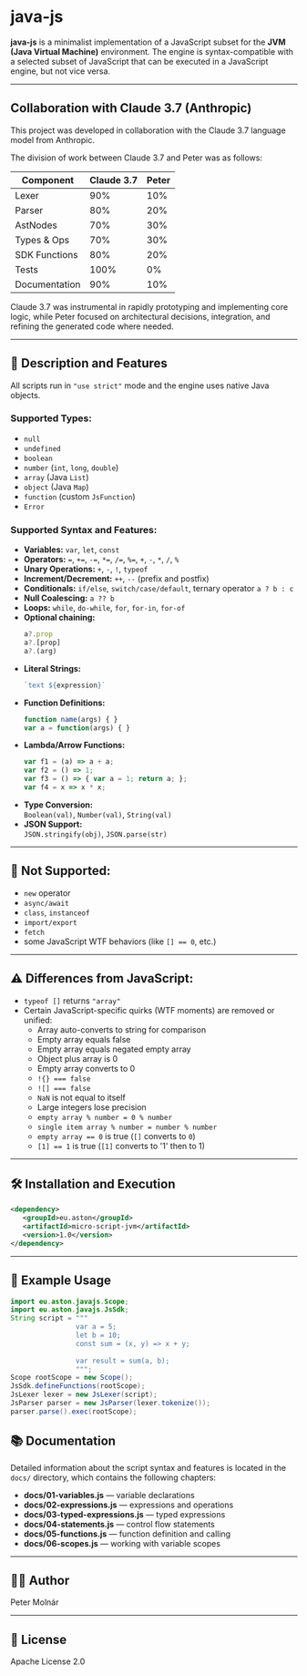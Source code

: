 
# java-js

**java-js** is a minimalist implementation of a JavaScript subset for the **JVM (Java Virtual Machine)** environment. The engine is syntax-compatible with a selected subset of JavaScript that can be executed in a JavaScript engine, but not vice versa.

---
## Collaboration with Claude 3.7 (Anthropic)

This project was developed in collaboration with the Claude 3.7 language model from Anthropic.

The division of work between Claude 3.7 and Peter was as follows:

| Component     | Claude 3.7 | Peter |
|---------------|------------|-------|
| Lexer         | 90%        | 10%   |
| Parser        | 80%        | 20%   |
| AstNodes      | 70%        | 30%   |
| Types & Ops   | 70%        | 30%   |
| SDK Functions | 80%        | 20%   |
| Tests         | 100%       | 0%    |
| Documentation | 90%        | 10%   |

Claude 3.7 was instrumental in rapidly prototyping and implementing core logic, while Peter focused on architectural decisions, integration, and refining the generated code where needed.

---

## 📑 Description and Features

All scripts run in `"use strict"` mode and the engine uses native Java objects.

### Supported Types:
- `null`
- `undefined`
- `boolean`
- `number` (`int`, `long`, `double`)
- `array` (Java `List`)
- `object` (Java `Map`)
- `function` (custom `JsFunction`)
- `Error`

### Supported Syntax and Features:

- **Variables:** `var`, `let`, `const`
- **Operators:** `=`, `+=`, `-=`, `*=`, `/=`, `%=`, `+`, `-`, `*`, `/`, `%`
- **Unary Operations:** `+`, `-`, `!`, `typeof`
- **Increment/Decrement:** `++`, `--` (prefix and postfix)
- **Conditionals:** `if/else`, `switch/case/default`, ternary operator `a ? b : c`
- **Null Coalescing:** `a ?? b`
- **Loops:** `while`, `do-while`, `for`, `for-in`, `for-of`
- **Optional chaining:**
  ```javascript
  a?.prop
  a?.[prop]
  a?.(arg)
  ```
- **Literal Strings:**
  ```javascript
  `text ${expression}`
  ```
- **Function Definitions:**
  ```javascript
  function name(args) { }
  var a = function(args) { }
  ```
- **Lambda/Arrow Functions:**
  ```javascript
  var f1 = (a) => a + a;
  var f2 = () => 1;
  var f3 = () => { var a = 1; return a; };
  var f4 = x => x * x;
  ```
- **Type Conversion:**  
  `Boolean(val)`, `Number(val)`, `String(val)`
- **JSON Support:**  
  `JSON.stringify(obj)`, `JSON.parse(str)`
---

## 🚫 Not Supported:

- `new` operator
- `async/await`
- `class`, `instanceof`
- `import/export`
- `fetch`
- some JavaScript WTF behaviors (like `[] == 0`, etc.)

---

## ⚠️ Differences from JavaScript:

- `typeof []` returns `"array"`
- Certain JavaScript-specific quirks (WTF moments) are removed or unified:
   - Array auto-converts to string for comparison
   - Empty array equals false
   - Empty array equals negated empty array
   - Object plus array is 0
   - Empty array converts to 0
   - `!{} === false`
   - `![] === false`
   - `NaN` is not equal to itself
   - Large integers lose precision
   - `empty array % number = 0 % number`
   - `single item array % number = number % number`
   - `empty array == 0` is true (`[]` converts to `0`)
   - `[1] == 1` is true (`[1]` converts to '1' then to 1)

---

## 🛠️ Installation and Execution
```xml
<dependency>
   <groupId>eu.aston</groupId>
   <artifactId>micro-script-jvm</artifactId>
   <version>1.0</version>
</dependency>
```

---

## 📖 Example Usage

```java
import eu.aston.javajs.Scope;
import eu.aston.javajs.JsSdk;
String script = """           
                var a = 5;
                let b = 10;
                const sum = (x, y) => x + y;
                
                var result = sum(a, b);
                """;
Scope rootScope = new Scope();
JsSdk.defineFunctions(rootScope);
JsLexer lexer = new JsLexer(script);
JsParser parser = new JsParser(lexer.tokenize());
parser.parse().exec(rootScope);
```
## 📚 Documentation

Detailed information about the script syntax and features is located in the `docs/` directory, which contains the following chapters:

- **docs/01-variables.js** — variable declarations
- **docs/02-expressions.js** — expressions and operations
- **docs/03-typed-expressions.js** — typed expressions
- **docs/04-statements.js** — control flow statements
- **docs/05-functions.js** — function definition and calling
- **docs/06-scopes.js** — working with variable scopes
---

## 👨‍💻 Author

Peter Molnár

---

## 📄 License

Apache License 2.0
